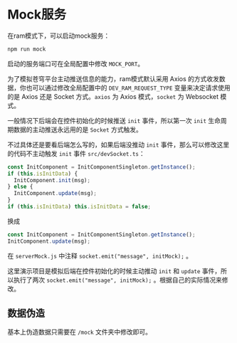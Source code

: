 # Mock服务

在ram模式下，可以启动mock服务：

```bash
npm run mock
```

启动的服务端口可在全局配置中修改 `MOCK_PORT`。

为了模拟苍穹平台主动推送信息的能力，ram模式默认采用 Axios 的方式收发数据，你也可以通过修改全局配置中的 `DEV_RAM_REQUEST_TYPE` 变量来决定请求使用的是 Axios 还是 Socket 方式。`axios` 为 Axios 模式，`socket` 为 Websocket 模式。

一般情况下后端会在控件初始化的时候推送 `init` 事件，所以第一次 `init` 生命周期数据的主动推送永远用的是 `Socket` 方式触发。

不过具体还是要看后端怎么写的，如果后端没推动 `init` 事件，那么可以修改这里的代码不主动触发 `init` 事件 `src/devSocket.ts`：

```ts
const InitComponent = InitComponentSingleton.getInstance();
if (this.isInitData) {
  InitComponent.init(msg);
} else {
  InitComponent.update(msg);
}
if (this.isInitData) this.isInitData = false;
```

换成

```ts
const InitComponent = InitComponentSingleton.getInstance();
InitComponent.update(msg);
```

在 `serverMock.js` 中注释 `socket.emit("message", initMock);` 。

这里演示项目是模拟后端在控件初始化的时候主动推动 `init` 和 `update` 事件，所以执行了两次 `socket.emit("message", initMock);` 。根据自己的实际情况来修改。

## 数据伪造

基本上伪造数据只需要在 `/mock` 文件夹中修改即可。